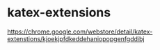 # katex-extensions

https://chrome.google.com/webstore/detail/katex-extenstions/kjoekjpfdkeddehaniopopgenfgddibj
